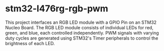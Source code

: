 # stm32-l476rg-rgb-pwm
This project interfaces an RGB LED module with a GPIO Pin on an STM32 Nucleo Board. The RGB LED module consists of individual LEDs for red, green, and blue, each controlled independently. PWM signals with varying duty cycles are generated using STM32's Timer peripherals to control the brightness of each LED.
